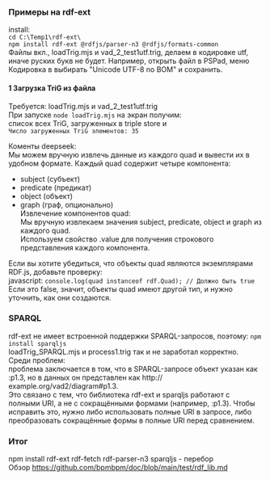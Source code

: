 ### Примеры на rdf-ext
install:    
`cd C:\Temp1\rdf-ext\` \
`npm install rdf-ext @rdfjs/parser-n3 @rdfjs/formats-common` \
Файлы вкл., loadTrig.mjs и vad_2_test1utf.trig, делаем в кодировке utf, иначе руских букв не будет. Например, открыть файл в PSPad, меню Кодировка в выбирать "Unicode UTF-8 no BOM" и сохранить.
#### 1 Загрузка TriG из файла
Требуется: loadTrig.mjs и vad_2_test1utf.trig  
При запуске `node loadTrig.mjs` на экран получим:  
список всех TriG, загруженных в triple store и   
`Число загруженных TriG элементов: 35`

Коменты deepseek:  
Мы можем вручную извлечь данные из каждого quad и вывести их в удобном формате. Каждый quad содержит четыре компонента:
- subject (субъект)
- predicate (предикат)
- object (объект)
- graph (граф, опционально)  
Извлечение компонентов quad:  
Мы вручную извлекаем значения subject, predicate, object и graph из каждого quad.  
Используем свойство .value для получения строкового представления каждого компонента.

Если вы хотите убедиться, что объекты quad являются экземплярами RDF.js, добавьте проверку:  
javascript:
`console.log(quad instanceof rdf.Quad); // Должно быть true`  
Если это false, значит, объекты quad имеют другой тип, и нужно уточнить, как они создаются.

### SPARQL
rdf-ext не имеет встроенной поддержки SPARQL-запросов, поэтому: `npm install sparqljs`  
loadTrig_SPARQL.mjs и process1.trig так и не заработал корректно.  
Среди проблем:  
проблема заключается в том, что в SPARQL-запросе объект указан как :p1.3, но в данных он представлен как http:// example.org/vad2/diagram#p1.3.  
Это связано с тем, что библиотека rdf-ext и sparqljs работают с полными URI, а не с сокращёнными формами (например, :p1.3).
Чтобы исправить это, нужно либо использовать полные URI в запросе, либо преобразовать сокращённые формы в полные URI перед сравнением.

### Итог
npm install rdf-ext rdf-fetch rdf-parser-n3 sparqljs - перебор  
Обзор https://github.com/bpmbpm/doc/blob/main/test/rdf_lib.md

